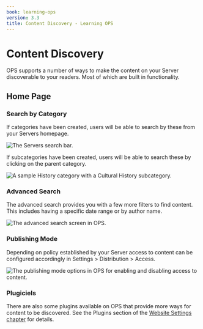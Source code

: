 ```yaml
---
book: learning-ops
version: 3.3
title: Content Discovery - Learning OPS
---
```


# Content Discovery

OPS supports a number of ways to make the content on your Server discoverable to your readers. Most of which are built in functionality.

## Home Page

### Search by Category

If categories have been created, users will be able to search by these from your Servers homepage.

![The Servers search bar.](./assets/learning-ops-content-discovery-search-category.png)

If subcategories have been created, users will be able to search these by clicking on the parent category.

![A sample History category with a Cultural History subcategory.](./assets/learning-ops-content-discovery-search-subcategory.png)

### Advanced Search

The advanced search provides you with a few more filters to find content. This includes having a specific date range or by author name.

![The advanced search screen in OPS.](./assets/learning-ops-content-discovery-advanced-search.png)

### Publishing Mode

Depending on policy established by your Server access to content can be configured accordingly in Settings > Distribution > Access.

![The publishing mode options in OPS for enabling and disabling access to content.](./assets/learning-ops-content-discovery-publishing-mode.png)

### Plugiciels

There are also some plugins available on OPS that provide more ways for content to be discovered. See the Plugins section of the [Website Settings chapter](./setup.md#plugins) for details.
